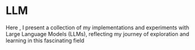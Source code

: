 # LLM

Here , I present a collection of my implementations and experiments with Large Language Models (LLMs), reflecting my journey of exploration and learning in this fascinating field
